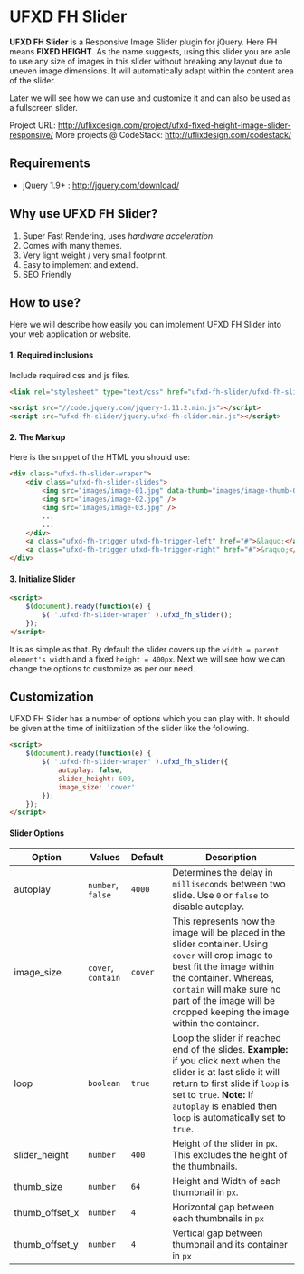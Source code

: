 # UFXD FH Slider

**UFXD FH Slider** is a Responsive Image Slider plugin for jQuery. Here FH means **FIXED HEIGHT**. As the name suggests, using this slider you are able to use any size of images in this slider without breaking any layout due to uneven image dimensions. It will automatically adapt within the content area of the slider.

Later we will see how we can use and customize it and can also be used as a fullscreen slider.

Project URL: http://uflixdesign.com/project/ufxd-fixed-height-image-slider-responsive/
More projects @ CodeStack: http://uflixdesign.com/codestack/

## Requirements
- jQuery 1.9+ : http://jquery.com/download/

## Why use UFXD FH Slider?
1. Super Fast Rendering, uses *hardware acceleration*.
2. Comes with many themes.
3. Very light weight / very small footprint.
4. Easy to implement and extend.
5. SEO Friendly

## How to use?
Here we will describe how easily you can implement UFXD FH Slider into your web application or website.

#### 1. Required inclusions
Include required css and js files.
```html
<link rel="stylesheet" type="text/css" href="ufxd-fh-slider/ufxd-fh-slider.min.css" />

<script src="//code.jquery.com/jquery-1.11.2.min.js"></script>
<script src="ufxd-fh-slider/jquery.ufxd-fh-slider.min.js"></script>
```

#### 2. The Markup
Here is the snippet of the HTML you should use:
```html
<div class="ufxd-fh-slider-wraper">
	<div class="ufxd-fh-slider-slides">
		<img src="images/image-01.jpg" data-thumb="images/image-thumb-01.jpg" />
		<img src="images/image-02.jpg" />
		<img src="images/image-03.jpg" />
		...
		...
	</div>
	<a class="ufxd-fh-trigger ufxd-fh-trigger-left" href="#">&laquo;</a>
	<a class="ufxd-fh-trigger ufxd-fh-trigger-right" href="#">&raquo;</a>
</div>
```
#### 3. Initialize Slider
```html
<script>
    $(document).ready(function(e) {
        $( '.ufxd-fh-slider-wraper' ).ufxd_fh_slider();
    });
</script>
```
It is as simple as that. By default the slider covers up the `width = parent element's width` and a fixed `height = 400px`. Next we will see how we can change the options to customize as per our need.

## Customization
UFXD FH Slider has a number of options which you can play with. It should be given at the time of initilization of the slider like the following.
```html
<script>
    $(document).ready(function(e) {
        $( '.ufxd-fh-slider-wraper' ).ufxd_fh_slider({
            autoplay: false,
            slider_height: 600,
            image_size: 'cover'
        });
    });
</script>
```
#### Slider Options
|    Option    |    Values   |    Default    |    Description   |
|--------------|-------------|---------------|------------------|
| autoplay | `number`, `false` | `4000` | Determines the delay in `milliseconds` between two slide. Use `0` or `false` to disable autoplay. |
| image_size | `cover`, `contain` | `cover` | This represents how the image will be placed in the slider container. Using `cover` will crop image to best fit the image within the container. Whereas, `contain` will make sure no part of the image will be cropped keeping the image within the container. |
| loop | `boolean` | `true` | Loop the slider if reached end of the slides. **Example:** if you click next when the slider is at last slide it will return to first slide if `loop` is set to `true`. **Note:** If `autoplay` is enabled then `loop` is automatically set to `true`.  |
| slider_height | `number` | `400` | Height of the slider in `px`. This excludes the height of the thumbnails. |
| thumb_size | `number` | `64` | Height and Width of each thumbnail in `px`. |
| thumb_offset_x | `number` | `4` | Horizontal gap between each thumbnails in `px` |
| thumb_offset_y | `number` | `4` | Vertical gap between thumbnail and its container in `px` |